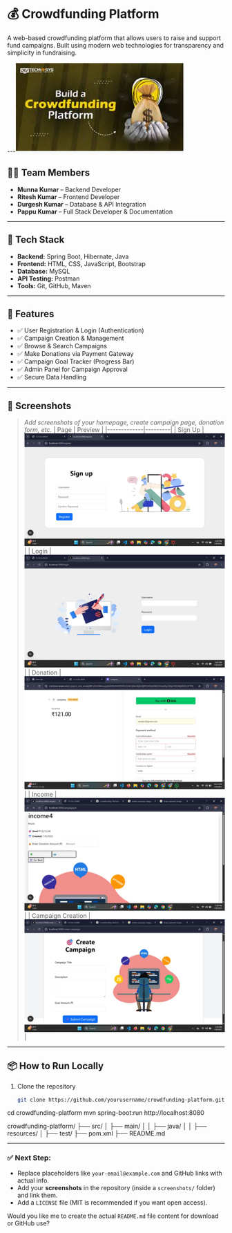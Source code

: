 # 💰 Crowdfunding Platform

A web-based crowdfunding platform that allows users to raise and support fund campaigns. Built using modern web technologies for transparency and simplicity in fundraising.

---![Home](https://github.com/pappukumar35/Crowdfunding-Platform/blob/c0c181b1a4e07afd84fb7f9401e046e9e6ad7f7a/crowdfunding.png?raw=true)


## 👨‍💻 Team Members

- **Munna Kumar** – Backend Developer  
- **Ritesh Kumar** – Frontend Developer  
- **Durgesh Kumar** – Database & API Integration  
- **Pappu Kumar** – Full Stack Developer & Documentation

---

## 🧰 Tech Stack

- **Backend:** Spring Boot, Hibernate, Java  
- **Frontend:** HTML, CSS, JavaScript, Bootstrap  
- **Database:** MySQL  
- **API Testing:** Postman  
- **Tools:** Git, GitHub, Maven

---

## 🔑 Features

- ✅ User Registration & Login (Authentication)
- ✅ Campaign Creation & Management
- ✅ Browse & Search Campaigns
- ✅ Make Donations via Payment Gateway
- ✅ Campaign Goal Tracker (Progress Bar)
- ✅ Admin Panel for Campaign Approval
- ✅ Secure Data Handling

---

## 📸 Screenshots

> _Add screenshots of your homepage, create campaign page, donation form, etc._
| Page        | Preview |
|-------------|---------|
| Sign Up     | ![Sign Up](https://github.com/pappukumar35/Crowdfunding-Platform/blob/ccc15bcdc8d94f15145cbac9b212d256200967e9/Sign%20up.jpg?raw=true) |
| Login       | ![Login](https://github.com/pappukumar35/Crowdfunding-Platform/blob/ccc15bcdc8d94f15145cbac9b212d256200967e9/Login.jpg?raw=true) |
| Donation    | ![Donation](https://github.com/pappukumar35/Crowdfunding-Platform/blob/ccc15bcdc8d94f15145cbac9b212d256200967e9/donation.jpg?raw=true) |
| Income      | ![Income](https://github.com/pappukumar35/Crowdfunding-Platform/blob/ccc15bcdc8d94f15145cbac9b212d256200967e9/income.jpg?raw=true) |
| Campaign Creation | ![Campaign](https://github.com/pappukumar35/Crowdfunding-Platform/blob/ccc15bcdc8d94f15145cbac9b212d256200967e9/Campaign%20create.jpg?raw=true) |

---
## 📦 How to Run Locally

1. Clone the repository  
   ```bash
   git clone https://github.com/yourusername/crowdfunding-platform.git
cd crowdfunding-platform
mvn spring-boot:run
http://localhost:8080

crowdfunding-platform/
├── src/
│   ├── main/
│   │   ├── java/
│   │   ├── resources/
│   ├── test/
├── pom.xml
├── README.md


---

### ✅ Next Step:
- Replace placeholders like `your-email@example.com` and GitHub links with actual info.
- Add your **screenshots** in the repository (inside a `screenshots/` folder) and link them.
- Add a `LICENSE` file (MIT is recommended if you want open access).

Would you like me to create the actual `README.md` file content for download or GitHub use?

